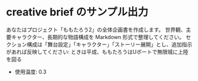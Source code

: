 # creative brief のサンプル出力

あなたはプロジェクト「ももたろう2」の全体企画書を作成します。
世界観、主要キャラクター、長期的な物語構成を Markdown 形式で整理してください。
セクション構成は「舞台設定」「キャラクター」「ストーリー展開」とし、追加指示があれば反映してください: ときは平成、ももたろうはUボートで無限城に上陸を図る

- 使用温度: 0.3